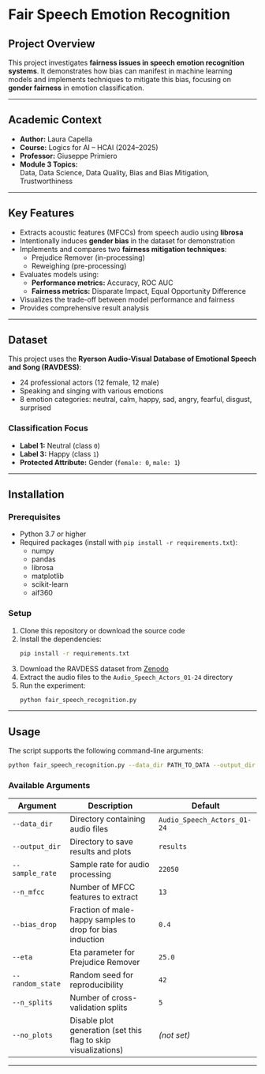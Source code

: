 # Fair Speech Emotion Recognition

## Project Overview
This project investigates **fairness issues in speech emotion recognition systems**. It demonstrates how bias can manifest in machine learning models and implements techniques to mitigate this bias, focusing on **gender fairness** in emotion classification.

---

## Academic Context
- **Author:** Laura Capella
- **Course:** Logics for AI – HCAI (2024–2025)  
- **Professor:** Giuseppe Primiero  
- **Module 3 Topics:**  
  Data, Data Science, Data Quality, Bias and Bias Mitigation, Trustworthiness

---

## Key Features
- Extracts acoustic features (MFCCs) from speech audio using **librosa**
- Intentionally induces **gender bias** in the dataset for demonstration
- Implements and compares two **fairness mitigation techniques**:
  - Prejudice Remover (in-processing)
  - Reweighing (pre-processing)
- Evaluates models using:
  - **Performance metrics:** Accuracy, ROC AUC
  - **Fairness metrics:** Disparate Impact, Equal Opportunity Difference
- Visualizes the trade-off between model performance and fairness
- Provides comprehensive result analysis

---

## Dataset
This project uses the **Ryerson Audio-Visual Database of Emotional Speech and Song (RAVDESS)**:

- 24 professional actors (12 female, 12 male)  
- Speaking and singing with various emotions  
- 8 emotion categories: neutral, calm, happy, sad, angry, fearful, disgust, surprised

### Classification Focus
- **Label 1:** Neutral (class `0`)  
- **Label 3:** Happy (class `1`)  
- **Protected Attribute:** Gender (`female: 0`, `male: 1`)

---

## Installation

### Prerequisites
- Python 3.7 or higher
- Required packages (install with `pip install -r requirements.txt`):
  - numpy  
  - pandas  
  - librosa  
  - matplotlib  
  - scikit-learn  
  - aif360

### Setup
1. Clone this repository or download the source code  
2. Install the dependencies:
   ```bash
   pip install -r requirements.txt
   ```
3. Download the RAVDESS dataset from [Zenodo](https://zenodo.org/record/1188976)  
4. Extract the audio files to the `Audio_Speech_Actors_01-24` directory  
5. Run the experiment:
   ```bash
   python fair_speech_recognition.py
   ```

---

## Usage

The script supports the following command-line arguments:

```bash
python fair_speech_recognition.py --data_dir PATH_TO_DATA --output_dir results --bias_drop 0.4 --eta 25.0
```

### Available Arguments

| Argument         | Description                                                     | Default                     |
|------------------|-----------------------------------------------------------------|-----------------------------|
| `--data_dir`     | Directory containing audio files                                | `Audio_Speech_Actors_01-24` |
| `--output_dir`   | Directory to save results and plots                             | `results`                   |
| `--sample_rate`  | Sample rate for audio processing                                | `22050`                     |
| `--n_mfcc`       | Number of MFCC features to extract                              | `13`                        |
| `--bias_drop`    | Fraction of male-happy samples to drop for bias induction       | `0.4`                       |
| `--eta`          | Eta parameter for Prejudice Remover                             | `25.0`                       |
| `--random_state` | Random seed for reproducibility                                 | `42`                        |
| `--n_splits`     | Number of cross-validation splits                               | `5`                         |
| `--no_plots`     | Disable plot generation (set this flag to skip visualizations)  | *(not set)*                 |

---
